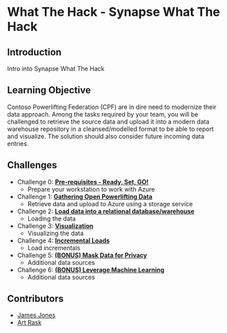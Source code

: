 # What The Hack - Synapse What The Hack

## Introduction

Intro into Synapse What The Hack

## Learning Objective
Contoso Powerlifting Federation (CPF) are in dire need to modernize their data approach. Among the tasks required by your team, you will be challenged to retrieve the source data and upload it into a modern data warehouse repository in a cleansed/modelled format to be able to report and visualize. The solution should also consider future incoming data entries.  

## Challenges
- Challenge 0: **[Pre-requisites - Ready, Set, GO!](Student/00-prereqs.md)**
   - Prepare your workstation to work with Azure
- Challenge 1:  **[Gathering Open Powerlifting Data](Student/01-data-gathering.md)**
   - Retrieve data and upload to Azure using a storage service
- Challenge 2:  **[Load data into a relational database/warehouse](Student/02-load-data.md)**
   - Loading the data
- Challenge 3:  **[Visualization](Student/03-visualization.md)**
   - Visualizing the data
- Challenge 4:  **[Incremental Loads](Student/04-incrementals.md)**
   - Load incrementals
- Challenge 5:  **[(BONUS) Mask Data for Privacy](Student/05-data-masking.md)**
   - Additional data sources
- Challenge 6:  **[(BONUS) Leverage Machine Learning](Student/06-ml.md)**
   - Additional data sources

## Contributors
- [James Jones](https://github.com/JamJarchitect/)
- [Art Rask](https://github.com/artraskmsft)